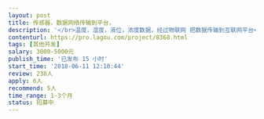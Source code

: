 ```yaml
---                
layout: post       
title: 传感器，数据网络传输到平台，           
description: '</br>温度，湿度，液位，浓度数据，经过物联网 把数据传输到互联网平台</br>'     
contenturl: https://pro.lagou.com/project/8368.html      
tags: [其他开发]            
salary: 3000-5000元          
publish_time: '已发布 15 小时'         
start_time: '2018-06-11 12:10:44'           
review: 238人                   
apply: 6人                   
recommend: 5人                   
time_range: 1-3个月              
status: 招募中                  
---                 
```


